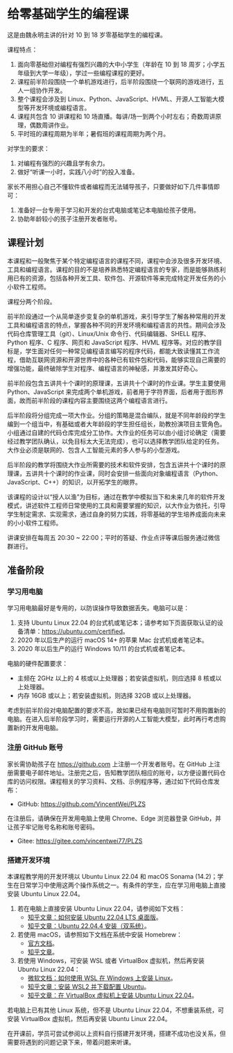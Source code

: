 # 给零基础学生的编程课

这是由魏永明主讲的针对 10 到 18 岁零基础学生的编程课。

课程特点：

1. 面向零基础但对编程有强烈兴趣的大中小学生（年龄在 10 到 18 周岁；小学五年级到大学一年级），学过一些编程课程的更好。
1. 课程前半阶段围绕一个单机游戏进行，后半阶段围绕一个联网的游戏进行，五人一组协作开发。
1. 整个课程会涉及到 Linux、Python、JavaScript、HVML、开源人工智能大模型等开发环境或编程语言。
1. 课程共包含 10 讲课程和 10 场直播。每讲/场一到两个小时左右；奇数周讲原理，偶数周讲作业。
1. 平时班的课程周期为半年；暑假班的课程周期为两个月。

对学生的要求：

1. 对编程有强烈的兴趣且学有余力。
1. 做好“听课一小时，实践八小时”的投入准备。

家长不用担心自己不懂软件或者编程而无法辅导孩子，只要做好如下几件事情即可：

1. 准备好一台专用于学习和开发的台式电脑或笔记本电脑给孩子使用。
1. 协助年龄较小的孩子注册开发者账号。

## 课程计划

本课程和一般聚焦于某个特定编程语言的课程不同，课程中会涉及很多开发环境、工具和编程语言。课程的目的不是培养熟悉特定编程语言的专家，而是能够熟练利用已有的资源，包括各种开发工具、软件包、开源软件等来完成特定开发任务的小小软件工程师。

课程分两个阶段。

前半阶段通过一个从简单逐步变复杂的单机游戏，来引导学生了解各种常用的开发工具和编程语言的特点，掌握各种不同的开发环境和编程语言的共性。期间会涉及代码仓库管理工具（git）、Linux/Unix 命令行、代码编辑器、SHELL 程序、Python 程序、C 程序、网页和 JavaScript 程序、HVML 程序等。对应的教学目标是，学生面对任何一种常见编程语言编写的程序代码，都能大致读懂其工作流程，借助互联网资源和开源世界中的各种已有软件包和代码，能够实现自己需要的增强功能，最终破除学生对程序、编程语言的神秘感，并激发其好奇心。

前半阶段包含五讲共十个课时的原理课，五讲共十个课时的作业课。学生主要使用 Python、JavaScript 来完成两个单机游戏，前者用于字符界面，后者用于图形界面，故而前半阶段的课程内容主要围绕这两个编程语言进行。

后半阶段将分组完成一项大作业。分组的策略是混合编队，就是不同年龄段的学生编到一个组当中，有基础或者大年龄段的学生担任组长，助教扮演项目主管角色。小组通过自建的代码仓库完成分工协作。大作业的任务可以由小组讨论确定（需要经过教学团队确认，以免目标太大无法完成），也可以选择教学团队给定的任务。大作业必须是联网的、包含人工智能元素的多人参与的小型游戏。

后半阶段的教学将围绕大作业所需要的技术和软件安排，包含五讲共十个课时的原理课，五讲共十个课时的作业课，同时会安排一些面向对象编程语言（Python、JavaScript、C++）的知识，以开拓学生的眼界。

该课程的设计以“授人以渔”为目标，通过在教学中模拟当下和未来几年的软件开发模式，讲述软件工程师日常使用的工具和需要掌握的知识，以大作业为依托，引导学生制定需求、实现需求，通过自身的努力实践，将零基础的学生培养成面向未来的小小软件工程师。

讲课安排在每周五 20:30 ~ 22:00；平时的答疑、作业点评等课后服务通过微信群进行。

## 准备阶段

### 学习用电脑

学习用电脑最好是专用的，以防误操作导致数据丢失。电脑可以是：

1. 支持 Ubuntu Linux 22.04 的台式机或笔记本；请参考如下页面获取认证的设备清单：<https://ubuntu.com/certified>。
1. 2020 年以后生产的运行 macOS 14+ 的苹果 Mac 台式机或者笔记本。
1. 2020 年以后生产的运行 Windows 10/11 的台式机或者笔记本。

电脑的硬件配置要求：

- 主频在 2GHz 以上的 4 核或以上处理器；若安装虚拟机，则应选择 8 核或以上处理器。
- 内存 16GB 或以上；若安装虚拟机，则选择 32GB 或以上处理器。

考虑到前半阶段对电脑配置的要求不高，故如果已经有电脑则可暂时不用购置新的电脑。在进入后半阶段学习时，需要运行开源的人工智能大模型，此时再行考虑购置新的开发用电脑。

### 注册 GitHub 账号

家长需协助孩子在 <https://github.com> 上注册一个开发者账号。在 GitHub 上注册需要电子邮件地址。注册完之后，告知教学团队相应的账号，以方便设置代码仓库的访问权限。课程相关的学习资料、文档、示例程序等，通过如下代码仓库发布：

- GitHub: <https://github.com/VincentWei/PLZS>

在注册后，请确保在开发用电脑上使用 Chrome、Edge 浏览器登录 GitHub，并让孩子牢记账号名称和账号密码。

- Gitee: <https://gitee.com/vincentwei77/PLZS>

### 搭建开发环境

本课程教学用的开发环境以 Ubuntu Linux 22.04 和 macOS Sonama (14.2)；学生在日常学习中使用这两个操作系统之一。有条件的学生，应在学习用电脑上直接安装 Ubuntu Linux 22.04。

1. 若在电脑上直接安装 Ubuntu Linux 22.04，请参阅如下文档：
   - [知乎文章：如何安装 Ubuntu 22.04 LTS 桌面版](https://zhuanlan.zhihu.com/p/569347838)。
   - [知乎文章：Ubuntu 22.04.4 安装（双系统）](https://zhuanlan.zhihu.com/p/536994892)。
1. 若使用 macOS，请参照如下文档在系统中安装 Homebrew：
   - [官方文档](https://brew.sh/zh-cn/)。
   - [知乎文章](https://zhuanlan.zhihu.com/p/372576355)。
1. 若使用 Windows，可安装 WSL 或者 VirtualBox 虚拟机，然后再安装 Ubuntu Linux 22.04：
   - [微软文档：如何使用 WSL 在 Windows 上安装 Linux](https://learn.microsoft.com/zh-cn/windows/wsl/install)。
   - [知乎文章：安装 WSL2 并下载配置 Ubuntu](https://zhuanlan.zhihu.com/p/348813745)。
   - [知乎文章：在 VirtualBox 虚拟机上安装 Ubuntu Linux 22.04](https://zhuanlan.zhihu.com/p/600668604)。

若电脑上已有其他 Linux 系统，但不是 Ubuntu Linux 22.04，不想重装系统，可安装 VirtualBox 虚拟机，然后再安装 Ubuntu Linux 22.04。

在开课前，学员可尝试参阅以上资料自行搭建开发环境，搭建不成功也没关系，但需要将遇到的问题记录下来，带着问题来听课。

